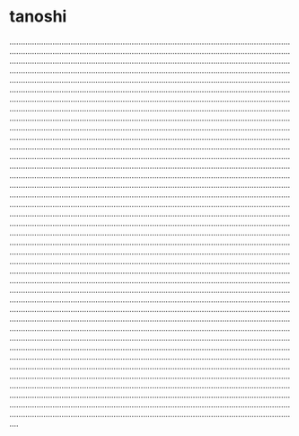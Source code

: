 # tanoshi

....................................................................................................................................................................................................................................................................................................................................................................................................................................................................................................................................................................................................................................................................................................................................................................................................................................................................................................................................................................................................................................................................................................................................................................................................................................................................................................................................................................................................................................................................................................................................................................................................................................................................................................................................................................................................................................................................................................................................................................................................................................................................................................................................................................................................................................................................................................................................................................................................................................................................................................................................................................................................................................................................................................................................................................................................................................................................................................................................................................................................................................................................................................................................................................................................................................................................................................................................................................................................................................................................................................................................................................................................................................................................................................................................................................................................................................................................................................................................................................................................................................................................................................................................................................................................................................................................................................................................................................................................................................................................................................................................................................................................................................................................................................................................................................................................................................................................................................................................................................................................................................................................................................................................................................